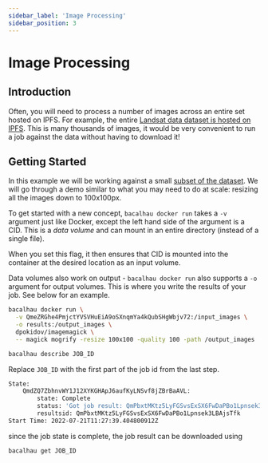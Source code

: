 ```yaml
---
sidebar_label: 'Image Processing'
sidebar_position: 3
---
```


# Image Processing

## Introduction

Often, you will need to process a number of images across an entire set hosted on IPFS. For example, the entire [Landsat data dataset is hosted on IPFS](https://ipfs.io/ipfs/QmeZRGhe4PmjctYVSVHuEiA9oSXnqmYa4kQubSHgWbjv72). This is many thousands of images, it would be very convenient to run a job against the data without having to download it!

## Getting Started

In this example we will be working against a small [subset of the dataset](https://ipfs.io/ipfs/QmeZRGhe4PmjctYVSVHuEiA9oSXnqmYa4kQubSHgWbjv72). We will go through a demo similar to what you may need to do at scale: resizing all the images down to 100x100px.

To get started with a new concept, `bacalhau docker run` takes a `-v` argument just like Docker, except the left hand side of the argument is a CID. This is a *data volume* and can mount in an entire directory (instead of a single file).

When you set this flag, it then ensures that CID is mounted into the container at the desired location as an input volume.

Data volumes also work on output - `bacalhau docker run` also supports a `-o` argument for output volumes. This is where you write the results of your job. See below for an example.

```bash
bacalhau docker run \
  -v QmeZRGhe4PmjctYVSVHuEiA9oSXnqmYa4kQubSHgWbjv72:/input_images \
  -o results:/output_images \
  dpokidov/imagemagick \
  -- magick mogrify -resize 100x100 -quality 100 -path /output_images '/input_images/*.jpg'
```

```bash
bacalhau describe JOB_ID
```

Replace `JOB_ID` with the first part of the job id from the last step.

```bash
State:
    QmdZQ7ZbhnvWY1J12XYKGHApJ6aufKyLNSvf8jZBrBaAVL:
        state: Complete
        status: 'Got job result: QmPbxtMKtz5LyFGSvsExSX6FwDaPBo1Lpnsek3LBAjsTfk'
        resultsid: QmPbxtMKtz5LyFGSvsExSX6FwDaPBo1Lpnsek3LBAjsTfk
Start Time: 2022-07-21T11:27:39.404800912Z
```
since the job state is complete, the job result can be downloaded using
```bash
bacalhau get JOB_ID
```

